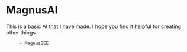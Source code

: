 # MagnusAI

This is a basic AI that I have made.
I hope you find it helpful for creating other things.

         - MagnusSEE
